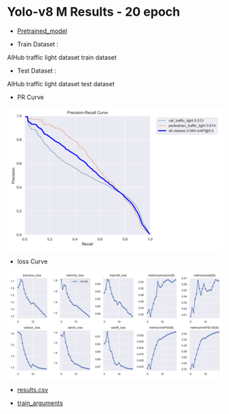 # Yolo-v8 M Results - 20 epoch

- [Pretrained_model](https://drive.google.com/file/d/1rhaXG3--cHQJRZhnmwiLUn3DpF06WnE2/view?usp=sharing)

- Train Dataset : 

AIHub traffic light dataset train dataset 

- Test Dataset : 

AIHub traffic light dataset test dataset

- PR Curve 

![PRcurve](/results/yolov8m_AIHub_only_20epoch/PR_curve.png)

- loss Curve 

![Losscurve](/results/yolov8m_AIHub_only_20epoch/results.png)

- [results.csv](/results/yolov8m_AIHub_only_20epoch/results.csv)

- [train_arguments](/results/yolov8m_AIHub_only_20epoch/args.yaml)
